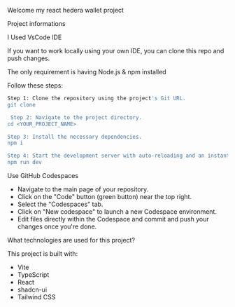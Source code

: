  Welcome my react hedera wallet project

 Project informations

I Used VsCode IDE

If you want to work locally using your own IDE, you can clone this repo and push changes. 

The only requirement is having Node.js & npm installed 

Follow these steps:

```sh
Step 1: Clone the repository using the project's Git URL.
git clone 

 Step 2: Navigate to the project directory.
cd <YOUR_PROJECT_NAME>

Step 3: Install the necessary dependencies.
npm i

Step 4: Start the development server with auto-reloading and an instant preview.
npm run dev
```


Use GitHub Codespaces

- Navigate to the main page of your repository.
- Click on the "Code" button (green button) near the top right.
- Select the "Codespaces" tab.
- Click on "New codespace" to launch a new Codespace environment.
- Edit files directly within the Codespace and commit and push your changes once you're done.

 What technologies are used for this project?

This project is built with:

- Vite
- TypeScript
- React
- shadcn-ui
- Tailwind CSS





